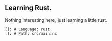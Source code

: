 ## Learning Rust.
Nothing interesting here, just learning a little rust.
    
    []: # Language: rust
    []: # Path: src/main.rs